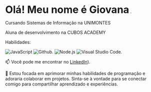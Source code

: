 <span style="font-size: xx-large;">**Olá! Meu nome é Giovana**</span> .

Cursando Sistemas de Informação na UNIMONTES

Aluna de desenvolvimento na CUBOS ACADEMY

Habilidades:

![JavaScript](https://img.shields.io/badge/JavaScript-F7DF1E.svg?style=for-the-badge&logo=JavaScript&logoColor=black)  ![Github](https://img.shields.io/badge/GitHub-181717.svg?style=for-the-badge&logo=GitHub&logoColor=white).
![Node.js](https://img.shields.io/badge/Node.js-339933.svg?style=for-the-badge&logo=nodedotjs&logoColor=white)
![Visual Studio Code](https://img.shields.io/badge/Visual%20Studio%20Code-007ACC.svg?style=for-the-badge&logo=Visual-Studio-Code&logoColor=white).

📫 Você pode me encontrar no [LinkedIn](https://www.linkedin.com/in/giovana-de-souza-1bb446278/)).

📖 Estou focada em aprimorar minhas habilidades de programação e adoraria colaborar em projetos. Sinta-se à vontade para se conectar comigo para compartilhar aprendizado e experiências.
